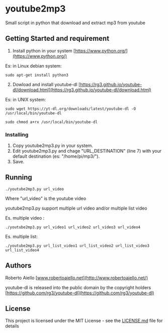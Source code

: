 # youtube2mp3
Small script in python that download and extract mp3 from youtube

## Getting Started and requirement

1. Install python in your system [https://www.python.org/](https://www.python.org/)

Es: in Linux debian system:
```
sudo apt-get install python3
```
2. Dowload and install youtube-dl [https://rg3.github.io/youtube-dl/download.html](https://rg3.github.io/youtube-dl/download.html)

Es: in UNIX system:
```
sudo wget https://yt-dl.org/downloads/latest/youtube-dl -O /usr/local/bin/youtube-dl

sudo chmod a+rx /usr/local/bin/youtube-dl
```

### Installing

1. Copy youtube2mp3.py in your system. 
2. Edit youtube2mp3.py and chage "URL_DESTINATION" (line 7) with your default destination (es: "/home/pi/mp3/").
3. Save.

## Running

```
./youtube2mp3.py url_video
```
Where "url_video" is the youtube video

youtube2mp3.py support multiple url video and/or multiple list video

Es. multiple video :

```
./youtube2mp3.py url_video1 url_video2 url_video3 url_video4
```
Es. multiple list:

```
./youtube2mp3.py url_list_video1 url_list_video2 url_list_video3 url_list_video4
```

## Authors

Roberto Aiello [www.robertoaiello.net](http://www.robertoaiello.net/)

youtube-dl is released into the public domain by the copyright holders [https://github.com/rg3/youtube-dl](https://github.com/rg3/youtube-dl)

## License

This project is licensed under the MIT License - see the [LICENSE.md](LICENSE.md) file for details
